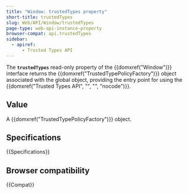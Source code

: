 ```yaml
---
title: "Window: trustedTypes property"
short-title: trustedTypes
slug: Web/API/Window/trustedTypes
page-type: web-api-instance-property
browser-compat: api.trustedTypes
sidebar:
  - apiref:
      - Trusted Types API
---
```


The **`trustedTypes`** read-only property of the {{domxref("Window")}} interface returns the {{domxref("TrustedTypePolicyFactory")}} object associated with the global object, providing the entry point for using the {{domxref("Trusted Types API", "", "", "nocode")}}.

## Value

A {{domxref("TrustedTypePolicyFactory")}} object.

## Specifications

{{Specifications}}

## Browser compatibility

{{Compat}}
